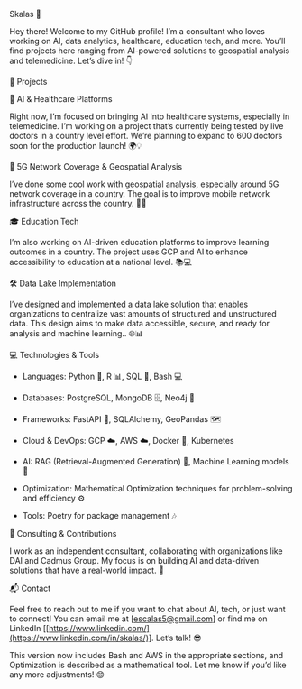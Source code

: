 Skalas 🚀

Hey there! Welcome to my GitHub profile! I’m a consultant who loves working on AI, data analytics, healthcare, education tech, and more. You’ll find projects here ranging from AI-powered solutions to geospatial analysis and telemedicine. Let’s dive in! 👇

🌟 Projects

🏥 AI & Healthcare Platforms

Right now, I’m focused on bringing AI into healthcare systems, especially in telemedicine. I’m working on a project that’s currently being tested by live doctors in a country level effort. We’re planning to expand to 600 doctors soon for the production launch! 🌍💡

📡 5G Network Coverage & Geospatial Analysis

I’ve done some cool work with geospatial analysis, especially around 5G network coverage in a country. The goal is to improve mobile network infrastructure across the country. 📍📶

🎓 Education Tech

I’m also working on AI-driven education platforms to improve learning outcomes in a country. The project uses GCP and AI to enhance accessibility to education at a national level. 📚💻

🛠 Data Lake Implementation

I’ve designed and implemented a data lake solution that enables organizations to centralize vast amounts of structured and unstructured data. This design aims to make data accessible, secure, and ready for analysis and machine learning.. 🌐📊

💻 Technologies & Tools

  -	Languages: Python 🐍, R 📊, SQL 🔡, Bash 💻
  
  - Databases: PostgreSQL, MongoDB 🗄️, Neo4j 🌳
  
  - Frameworks: FastAPI 🚀, SQLAlchemy, GeoPandas 🗺️
  
  -	Cloud & DevOps: GCP ☁️, AWS ☁️, Docker 🐳, Kubernetes
  
  -	AI: RAG (Retrieval-Augmented Generation) 🤖, Machine Learning models 🧠
  
  -	Optimization: Mathematical Optimization techniques for problem-solving and efficiency ⚙️
  
  -	Tools: Poetry for package management 🎶
  
🤝 Consulting & Contributions

I work as an independent consultant, collaborating with organizations like DAI and Cadmus Group. My focus is on building AI and data-driven solutions that have a real-world impact. 🚀

📬 Contact

Feel free to reach out to me if you want to chat about AI, tech, or just want to connect! You can email me at [escalas5@gmail.com] or find me on LinkedIn [[https://www.linkedin.com/](https://www.linkedin.com/in/skalas/)]. Let’s talk! 😎

This version now includes Bash and AWS in the appropriate sections, and Optimization is described as a mathematical tool. Let me know if you’d like any more adjustments! 😊

<!--
**Skalas/Skalas** is a ✨ _special_ ✨ repository because its `README.md` (this file) appears on your GitHub profile.

Here are some ideas to get you started:

- 🔭 I’m currently working on ...
- 🌱 I’m currently learning ...
- 👯 I’m looking to collaborate on ...
- 🤔 I’m looking for help with ...
- 💬 Ask me about ...
- 📫 How to reach me: ...
- 😄 Pronouns: ...
- ⚡ Fun fact: ...
-->
